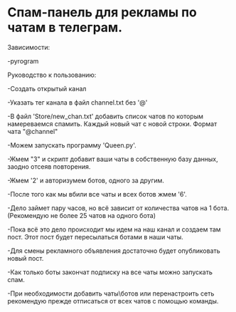 # Спам-панель для рекламы по чатам в телеграм. 

Зависимости:

-pyrogram

Руководство к пользованию:

-Создать открытый канал

-Указать тег канала в файл channel.txt без '@'

-В файл 'Store/new_chan.txt' добавить список чатов по которым намереваемся спамить. Каждый новый чат с новой строки. Формат чата "@channel"

-Можем запускать программу 'Queen.py'.

-Жмем "3" и скрипт добавит ваши чаты в собственную базу данных, заодно отсеяв повторения.

-Жмем '2' и авторизумем ботов, одного за другим. 

-После того как мы вбили все чаты и всех ботов жмем '6'.

-Дело займет пару часов, но всё зависит от количества чатов на 1 бота. (Рекомендую не более 25 чатов на одного бота)

-Пока всё это дело происходит мы идем на наш канал и создаем там пост. Этот пост будет пересылаться ботами в наши чаты.

-Для смены рекламного объявления достаточно будет опубликовать новый пост.

-Как только боты закончат подписку на все чаты можно запускать спам.

-При необходимости добавить чаты\ботов или перенастроить сеть рекомендую прежде отписаться от всех чатов с помощью команды.

